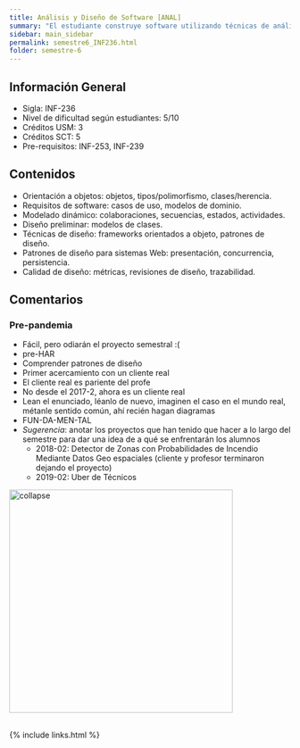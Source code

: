 ```yaml
---
title: Análisis y Diseño de Software‌‌ ‌[ANAL]
summary: "El estudiante construye software utilizando técnicas de análisis y diseño orientado a objetos. Desarrolla un pequeño sistema Web de 3 capas, aplicando técnicas de casos de uso para el análisis y especificación de requisitos de proyectos pequeños, y técnicas orientadas a objeto (patrones y frameworks) para el diseño de sistemas de software a partir de las especificaciones. Las actividades prácticas fortalecen el trabajo en equipo.‌"
sidebar: main_sidebar
permalink: semestre6_INF236.html
folder: semestre-6
---
```


## Información General

- Sigla: INF-236
- Nivel de dificultad según estudiantes: 5/10
- Créditos USM‌: 3
- Créditos SCT: 5
- Pre-requisitos: INF-253, INF-239

## Contenidos

- Orientación a objetos: objetos, tipos/polimorfismo, clases/herencia.
- Requisitos de software: casos de uso, modelos de dominio.
- Modelado dinámico: colaboraciones, secuencias, estados, actividades.
- Diseño preliminar: modelos de clases.
- Técnicas de diseño: frameworks orientados a objeto, patrones de diseño.
- Patrones de diseño para sistemas Web: presentación, concurrencia, persistencia.
- Calidad de diseño: métricas, revisiones de diseño, trazabilidad.

## Comentarios

### Pre-pandemia

- Fácil, pero odiarán el proyecto semestral :(
- pre-HAR
- Comprender patrones de diseño
- Primer acercamiento con un cliente real
- El cliente real es pariente del profe
- No desde el 2017-2, ahora es un cliente real
- Lean el enunciado, léanlo de nuevo, imaginen el caso en el mundo real, métanle sentido común, ahí ‌recién hagan diagramas
- FUN-DA-MEN-TAL
- _Sugerencia_: anotar los proyectos que han tenido que hacer a lo largo del semestre para dar una idea de a qué se enfrentarán los alumnos
  - 2018-02: Detector de Zonas con Probabilidades de Incendio Mediante Datos Geo espaciales (cliente y profesor terminaron dejando el proyecto)
  - 2019-02: Uber de Técnicos‌

<div class="text-center mb-3">
    <img src="images/semestre-6/anal-1.jpg" alt="collapse" width="400px" height="auto">
</div><br>

{% include links.html %}
